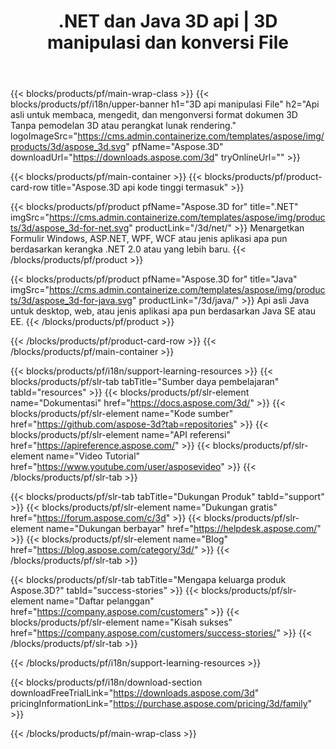 ﻿---
title: .NET dan Java 3D api | 3D manipulasi dan konversi File 
weight: 10
url: /id/family
description: Membuat mengedit dan mengkonversi 3D Dokumen di .NET dan Java aplikasi menggunakan perpustakaan yang relevan tanpa pemodelan 3D atau perangkat lunak rendering gambar diinstal
---
{{< blocks/products/pf/main-wrap-class >}}
{{< blocks/products/pf/i18n/upper-banner h1="3D api manipulasi File" h2="Api asli untuk membaca, mengedit, dan mengonversi format dokumen 3D Tanpa pemodelan 3D atau perangkat lunak rendering." logoImageSrc="https://cms.admin.containerize.com/templates/aspose/img/products/3d/aspose_3d.svg" pfName="Aspose.3D" downloadUrl="https://downloads.aspose.com/3d" tryOnlineUrl="" >}}

{{< blocks/products/pf/main-container >}}
{{< blocks/products/pf/product-card-row title="Aspose.3D api kode tinggi termasuk" >}}

{{< blocks/products/pf/product pfName="Aspose.3D for" title=".NET" imgSrc="https://cms.admin.containerize.com/templates/aspose/img/products/3d/aspose_3d-for-net.svg" productLink="/3d/net/" >}}
Menargetkan Formulir Windows, ASP.NET, WPF, WCF atau jenis aplikasi apa pun berdasarkan kerangka .NET 2.0 atau yang lebih baru.
{{< /blocks/products/pf/product >}}

{{< blocks/products/pf/product pfName="Aspose.3D for" title="Java" imgSrc="https://cms.admin.containerize.com/templates/aspose/img/products/3d/aspose_3d-for-java.svg" productLink="/3d/java/" >}}
Api asli Java untuk desktop, web, atau jenis aplikasi apa pun berdasarkan Java SE atau EE.
{{< /blocks/products/pf/product >}}

{{< /blocks/products/pf/product-card-row >}}
{{< /blocks/products/pf/main-container >}}

{{< blocks/products/pf/i18n/support-learning-resources >}}
{{< blocks/products/pf/slr-tab tabTitle="Sumber daya pembelajaran" tabId="resources" >}}
{{< blocks/products/pf/slr-element name="Dokumentasi" href="https://docs.aspose.com/3d/" >}}
{{< blocks/products/pf/slr-element name="Kode sumber" href="https://github.com/aspose-3d?tab=repositories" >}}
{{< blocks/products/pf/slr-element name="API referensi" href="https://apireference.aspose.com/" >}}
{{< blocks/products/pf/slr-element name="Video Tutorial" href="https://www.youtube.com/user/asposevideo" >}}
{{< /blocks/products/pf/slr-tab >}}

{{< blocks/products/pf/slr-tab tabTitle="Dukungan Produk" tabId="support" >}}
{{< blocks/products/pf/slr-element name="Dukungan gratis" href="https://forum.aspose.com/c/3d" >}}
{{< blocks/products/pf/slr-element name="Dukungan berbayar" href="https://helpdesk.aspose.com/" >}}
{{< blocks/products/pf/slr-element name="Blog" href="https://blog.aspose.com/category/3d/" >}}
{{< /blocks/products/pf/slr-tab >}}

{{< blocks/products/pf/slr-tab tabTitle="Mengapa keluarga produk Aspose.3D?" tabId="success-stories" >}}
{{< blocks/products/pf/slr-element name="Daftar pelanggan" href="https://company.aspose.com/customers" >}}
{{< blocks/products/pf/slr-element name="Kisah sukses" href="https://company.aspose.com/customers/success-stories/" >}}
{{< /blocks/products/pf/slr-tab >}}

{{< /blocks/products/pf/i18n/support-learning-resources >}}

{{< blocks/products/pf/i18n/download-section downloadFreeTrialLink="https://downloads.aspose.com/3d" pricingInformationLink="https://purchase.aspose.com/pricing/3d/family" >}}

{{< /blocks/products/pf/main-wrap-class >}}